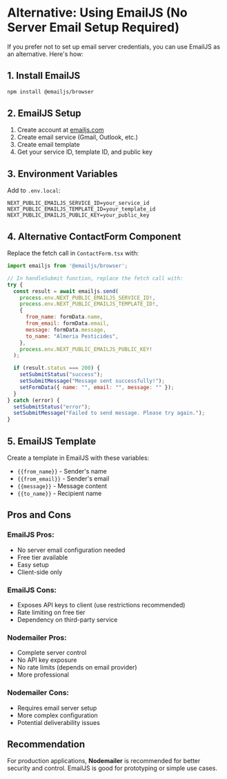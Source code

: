 # Alternative: Using EmailJS (No Server Email Setup Required)

If you prefer not to set up email server credentials, you can use EmailJS as an alternative. Here's how:

## 1. Install EmailJS

```bash
npm install @emailjs/browser
```

## 2. EmailJS Setup

1. Create account at [emailjs.com](https://www.emailjs.com/)
2. Create email service (Gmail, Outlook, etc.)
3. Create email template
4. Get your service ID, template ID, and public key

## 3. Environment Variables

Add to `.env.local`:

```env
NEXT_PUBLIC_EMAILJS_SERVICE_ID=your_service_id
NEXT_PUBLIC_EMAILJS_TEMPLATE_ID=your_template_id
NEXT_PUBLIC_EMAILJS_PUBLIC_KEY=your_public_key
```

## 4. Alternative ContactForm Component

Replace the fetch call in `ContactForm.tsx` with:

```javascript
import emailjs from '@emailjs/browser';

// In handleSubmit function, replace the fetch call with:
try {
  const result = await emailjs.send(
    process.env.NEXT_PUBLIC_EMAILJS_SERVICE_ID!,
    process.env.NEXT_PUBLIC_EMAILJS_TEMPLATE_ID!,
    {
      from_name: formData.name,
      from_email: formData.email,
      message: formData.message,
      to_name: "Almeria Pesticides",
    },
    process.env.NEXT_PUBLIC_EMAILJS_PUBLIC_KEY!
  );

  if (result.status === 200) {
    setSubmitStatus("success");
    setSubmitMessage("Message sent successfully!");
    setFormData({ name: "", email: "", message: "" });
  }
} catch (error) {
  setSubmitStatus("error");
  setSubmitMessage("Failed to send message. Please try again.");
}
```

## 5. EmailJS Template

Create a template in EmailJS with these variables:

- `{{from_name}}` - Sender's name
- `{{from_email}}` - Sender's email
- `{{message}}` - Message content
- `{{to_name}}` - Recipient name

## Pros and Cons

### EmailJS Pros:

- No server email configuration needed
- Free tier available
- Easy setup
- Client-side only

### EmailJS Cons:

- Exposes API keys to client (use restrictions recommended)
- Rate limiting on free tier
- Dependency on third-party service

### Nodemailer Pros:

- Complete server control
- No API key exposure
- No rate limits (depends on email provider)
- More professional

### Nodemailer Cons:

- Requires email server setup
- More complex configuration
- Potential deliverability issues

## Recommendation

For production applications, **Nodemailer** is recommended for better security and control. EmailJS is good for prototyping or simple use cases.
